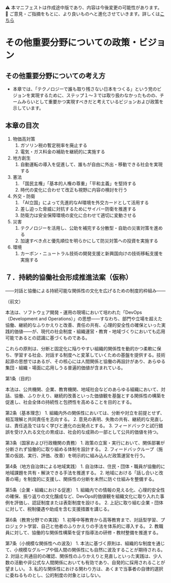 ⚠️ 本マニフェストは作成途中版であり、内容は今後変更の可能性があります。  
💬 ご意見・ご指摘をもとに、より良いものへと進化させていきます。詳しくは[こちら](README.md#このマニフェスト自身もみんなの知恵を集めて改善していきます)

# その他重要分野についての政策・ビジョン

## その他重要分野についての考え方

* 本章では、「テクノロジーで誰も取り残さない日本をつくる」という党のビジョンを実現するために、ステップ１〜３では取り扱わなかったものの、チームみらいとして重要かつ実現すべきだと考えているビジョンおよび政策を示しています。 

## 本章の目次

1. 物価高対策  
   1. ガソリン税の暫定税率を廃止する  
   2. 電気・ガス料金の補助を継続的に実施する  
2. 地方創生  
   1. 自動運転の導入を促進して、誰もが自由に外出・移動できる社会を実現する
3. 憲法  
   1. 「国民主権」「基本的人権の尊重」「平和主義」を堅持する  
   2. 時代の変化に合わせて改正も視野に内容の検討を行う  
4. 外交・防衛  
   1. 「AI立国」によって先進的なAI環境を外交カードとして活用する  
   2. 差し迫った脅威に対抗するためにサイバー防衛を推進する  
   3. 防衛力は安全保障環境の変化に合わせて適切に変動させる  
5. 災害  
   1. テクノロジーを活用し、公助を補完する分散型・自助の災害対策を進める  
   2. 加速すべき点と優先順位を明らかにして防災対策への投資を実施する  
6. 環境  
   1. カーボン・ニュートラル技術の開発支援と新興国向けの技術移転支援を実施する
## ７．持続的協働社会形成推進法案（仮称）

――対話と協働による持続可能な関係性の文化を広げるための制度的枠組み――

（前文）

本法は、ソフトウェア開発・運用の現場において培われた「DevOps（Development and Operations）」の思想――すなわち、部門や立場を超えた協働、継続的なふりかえりと改善、責任の共有、心理的安全性の確保といった実践的価値――が、現代の社会制度・組織運営・教育・地域づくりにおいても応用可能であるとの認識に基づくものである。

これらの原則は、分断と固定化に陥りやすい組織的関係性を動的かつ柔軟に保ち、学習する社会、対話する制度へと変革していくための基盤を提供する。技術起源の思想ではあるが、その核心には人間関係と協働の再設計があり、あらゆる集団・組織・場面に応用しうる普遍的価値が含まれている。

第1条（目的）

本法は、公共機関、企業、教育機関、地域社会などのあらゆる組織において、対話、協働、ふりかえり、継続的改善といった価値観を基盤とする関係性の構築を促進し、社会全体の持続性と包摂性を高めることを目的とする。

第2条（基本理念）
	1.	組織内外の関係性においては、分断や対立を前提とせず、相互理解と共同責任を志向する。
	2.	意見の表明、失敗の共有、継続的な見直しは、責任追及ではなく学びと進化の出発点とする。
	3.	フィードバックと試行錯誤を受け入れる文化の育成は、社会的な成熟の一部として公共的価値を持つ。

第3条（国家および行政機関の責務）
	1.	政策の立案・実行において、関係部署が分断されず協働的に取り組める体制を設計する。
	2.	フィードバックループ（施策の仮説、実行、評価、改善）を明示的に組み込んだ政策運営を行う。

第4条（地方自治体による地域実践）
	1.	自治体は、住民・団体・職員が協働的に地域課題を共有・解決できる手法を推進する。
	2.	地域における「話し合いと改善の場」を制度的に支援し、関係性の分断を未然に防ぐ仕組みを整備する。

第5条（企業・組織における促進）
	1.	組織内での情報の見える化、心理的安全性の確保、振り返りの文化醸成など、DevOps的価値観を組織文化に取り入れた事例を評価し、認証制度または表彰制度を設ける。
	2.	上記に取り組む企業・団体に対して、税制優遇や助成を含む支援措置を講じる。

第6条（教育分野での実践）
	1.	初等中等教育から高等教育まで、対話型学習、プロジェクト学習、自己と他者のふりかえりの手法を体系的に導入する。
	2.	教職員に対して、協働的な関係性構築を促す指導法の研修・教材整備を推進する。

第7条（小規模な関係性への波及）
	1.	本法に基づく原則は、組織的な制度を通じて、小規模なグループや個人間の関係性にも自然に波及することが期待される。
	2.	対話と共通目的の確認、関係性のふりかえりと見直しといった実践は、少人数の活動や非公式な人間関係においても有効であり、自発的に採用されることが望ましい。
	3.	私的な関係性における関わり方は、あくまで当事者の自律的選択に委ねるものとし、公的制度の対象とはしない。
